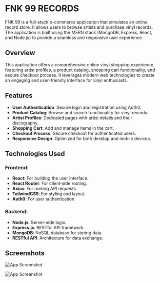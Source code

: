 # FNK 99 RECORDS

FNK 99 is a full-stack e-commerce application that simulates an online record store. It allows users to browse artists and purchase vinyl records. The application is built using the MERN stack (MongoDB, Express, React, and Node.js) to provide a seamless and responsive user experience.

## Overview

This application offers a comprehensive online vinyl shopping experience, featuring artist profiles, a product catalog, shopping cart functionality, and secure checkout process. It leverages modern web technologies to create an engaging and user-friendly interface for vinyl enthusiasts.

## Features

- **User Authentication**: Secure login and registration using Auth0.
- **Product Catalog**: Browse and search functionality for vinyl records.
- **Artist Profiles**: Dedicated pages with artist details and their discography.
- **Shopping Cart**: Add and manage items in the cart.
- **Checkout Process**: Secure checkout for authenticated users.
- **Responsive Design**: Optimized for both desktop and mobile devices.

## Technologies Used

### Frontend:
- **React**: For building the user interface.
- **React Router**: For client-side routing.
- **Axios**: For making API requests.
- **TailwindCSS**: For styling and layout.
- **Auth0**: For user authentication.

### Backend:
- **Node.js**: Server-side logic.
- **Express.js**: RESTful API framework.
- **MongoDB**: NoSQL database for storing data.
- **RESTful API**: Architecture for data exchange.

## Screenshots

![App Screenshot](https://github.com/user-attachments/assets/433ea508-295a-41dc-a2b8-13e6f91d712a)

![App Screenshot](https://github.com/user-attachments/assets/91a536cd-37e8-48d0-a9d8-497635c45404)


